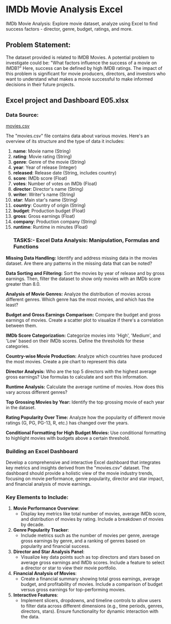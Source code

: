 # IMDb Movie Analysis Excel
IMDb Movie Analysis: Explore movie dataset, analyze using Excel to find success factors - director, genre, budget, ratings, and more.
## Problem Statement:
The dataset provided is related to IMDB Movies. A potential problem to investigate could be: "What factors influence the success of a movie on IMDB?" Here, success can be defined by high IMDB ratings. The impact of this problem is significant for movie producers, directors, and investors who want to understand what makes a movie successful to make informed decisions in their future projects.
## Excel project and Dashboard E05.xlsx
### **Data Source:**

[movies.csv](https://prod-files-secure.s3.us-west-2.amazonaws.com/d1e1bc70-9ede-4c69-84fd-42c5605803a0/b6a256a5-ab42-4e44-a91a-c9ec379d5eef/movies.csv)

The "movies.csv" file contains data about various movies. Here's an overview of its structure and the type of data it includes:

1. **name**: Movie name (String)
2. **rating**: Movie rating (String)
3. **genre**: Genre of the movie (String)
4. **year**: Year of release (Integer)
5. **released**: Release date (String, includes country)
6. **score**: IMDb score (Float)
7. **votes**: Number of votes on IMDb (Float)
8. **director**: Director's name (String)
9. **writer**: Writer's name (String)
10. **star**: Main star's name (String)
11. **country**: Country of origin (String)
12. **budget**: Production budget (Float)
13. **gross**: Gross earnings (Float)
14. **company**: Production company (String)
15. **runtime**: Runtime in minutes (Float)
    ### **TASKS:- Excel Data Analysis: Manipulation, Formulas and Functions**

   **Missing Data Handling:** Identify and address missing data in the movies dataset. Are there any patterns in the missing data that can be noted?
   
   **Data Sorting and Filtering:** Sort the movies by year of release and by gross earnings. Then, filter the dataset to show only movies with an IMDb score greater than 8.0.
   
   **Analysis of Movie Genres:** Analyze the distribution of movies across different genres. Which genre has the most movies, and which has the least?
   
   **Budget and Gross Earnings Comparison:** Compare the budget and gross earnings of movies. Create a scatter plot to visualize if there's a correlation between them.
   
   **IMDb Score Categorization:** Categorize movies into 'High', 'Medium', and 'Low' based on their IMDb scores. Define the thresholds for these categories.
   
   **Country-wise Movie Production:** Analyze which countries have produced the most movies. Create a pie chart to represent this data
   
   **Director Analysis:** Who are the top 5 directors with the highest average gross earnings? Use formulas to calculate and sort this information.
   
   **Runtime Analysis:** Calculate the average runtime of movies. How does this vary across different genres?
   
   **Top Grossing Movies by Year:** Identify the top grossing movie of each year in the dataset.
   
   **Rating Popularity Over Time:** Analyze how the popularity of different movie ratings (G, PG, PG-13, R, etc.) has changed over the years.
   
   **Conditional Formatting for High Budget Movies:** Use conditional formatting to highlight movies with budgets above a certain threshold.
   ### **Building an Excel Dashboard**

Develop a comprehensive and interactive Excel dashboard that integrates key metrics and insights derived from the "movies.csv" dataset. The dashboard should provide a holistic view of the movie industry trends, focusing on movie performance, genre popularity, director and star impact, and financial analysis of movie earnings.

### **Key Elements to Include:**

1. **Movie Performance Overview**:
    - Display key metrics like total number of movies, average IMDb score, and distribution of movies by rating. Include a breakdown of movies by decade.
2. **Genre Popularity Tracker**:
    - Include metrics such as the number of movies per genre, average gross earnings by genre, and a ranking of genres based on popularity and financial success.
3. **Director and Star Analysis Panel**:
    - Visualize key data points such as top directors and stars based on average gross earnings and IMDb scores. Include a feature to select a director or star to view their movie portfolio.
4. **Financial Analysis of Movies**:
    - Create a financial summary showing total gross earnings, average budget, and profitability of movies. Include a comparison of budget versus gross earnings for top-performing movies.
5. **Interactive Features**:
    - Implement slicers, dropdowns, and timeline controls to allow users to filter data across different dimensions (e.g., time periods, genres, directors, stars). Ensure functionality for dynamic interaction with the data.

